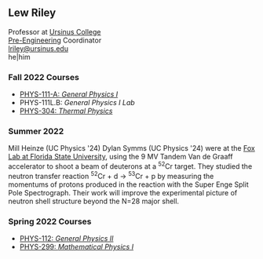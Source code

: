 ## Lew Riley

Professor at [Ursinus College](https://www.ursinus.edu)<BR />
[Pre-Engineering](https://www.ursinus.edu/academics/pre-engineering/) Coordinator<BR />
[lriley@ursinus.edu](mailto:lriley@ursinus.edu)<BR />
he|him

### Fall 2022 Courses
- [PHYS-111-A: *General Physics I*](https://ursinus.instructure.com/courses/14826)
- PHYS-111L.B: *General Physics I Lab*
- [PHYS-304: *Thermal Physics*](https://ursinus.instructure.com/courses/15034)


### Summer 2022

Mill Heinze (UC Physics '24) Dylan Symms (UC Physics '24) were at the [Fox Lab at Florida State University](http://fsunuc.physics.fsu.edu/research/fox_lab/), using the 9 MV Tandem Van de Graaff accelerator to shoot a beam of deuterons at a <SUP>52</SUP>Cr target. They studied the neutron transfer reaction <SUP>52</SUP>Cr + d &rarr; <SUP>53</SUP>Cr + p by measuring the momentums of protons produced in the reaction with the Super Enge Split Pole Spectrograph. Their work will improve the experimental picture of neutron shell structure beyond the N=28 major shell.

### Spring 2022 Courses

- [PHYS-112: *General Physics II*](https://ursinus.instructure.com/courses/13555)
- [PHYS-299: *Mathematical Physics I*](https://ursinus.instructure.com/courses/13594)
